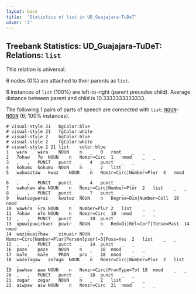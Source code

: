 ```yaml
---
layout: base
title:  'Statistics of list in UD_Guajajara-TuDeT'
udver: '2'
---
```


## Treebank Statistics: UD_Guajajara-TuDeT: Relations: `list`

This relation is universal.

6 nodes (0%) are attached to their parents as `list`.

6 instances of `list` (100%) are left-to-right (parent precedes child).
Average distance between parent and child is 10.3333333333333.

The following 1 pairs of parts of speech are connected with `list`: <tt><a href="gub_tudet-pos-NOUN.html">NOUN</a></tt>-<tt><a href="gub_tudet-pos-NOUN.html">NOUN</a></tt> (6; 100% instances).


~~~ conllu
# visual-style 21	bgColor:blue
# visual-style 21	fgColor:white
# visual-style 2	bgColor:blue
# visual-style 2	fgColor:white
# visual-style 2 21 list	color:blue
1	wɨra	wɨra	NOUN	n	_	0	root	_	_
2	ʔohaw	ʔo	NOUN	n	Nomzr=Circ	1	nmod	_	_
3	,	,	PUNCT	punct	_	4	punct	_	_
4	kokumu	kokumu	NOUN	n	_	2	list	_	_
5	wakwaztaw	kwaz	NOUN	n	Nomzr=Circ|Number=Plur	4	nmod	_	_
6	,	,	PUNCT	punct	_	4	punct	_	_
7	wahuhaw	uhu	NOUN	n	Nomzr=Circ|Number=Plur	2	list	_	_
8	,	,	PUNCT	punct	_	7	punct	_	_
9	kwatazgwerai	kwataz	NOUN	n	Degree=Dim|Number=Coll	10	nmod	_	_
10	wawɨra	ɨra	NOUN	n	Number=Plur	2	list	_	_
11	ʔohaw	oʔo	NOUN	n	Nomzr=Circ	10	nmod	_	_
12	,	,	PUNCT	punct	_	10	punct	_	_
13	upuwipuwirkwer	puwir	NOUN	n	Red=Di|Rel=Corf|Tense=Past	14	nmod	_	_
14	wazimuairhaw	zimuair	NOUN	n	Nomzr=Circ|Number=Plur|Person[psor]=3|Poss=Yes	2	list	_	_
15	,	,	PUNCT	punct	_	14	punct	_	_
16	paze	paze	NOUN	n	_	18	nmod	_	_
17	maʔe	maʔe	PRON	pro	_	18	nmod	_	_
18	wazeʔagaw	zeʔaga	NOUN	n	Nomzr=Circ|Number=Plur	2	list	_	_
19	pawhaw	paw	NOUN	n	Nomzr=Circ|PronType=Tot	18	nmod	_	_
20	,	,	PUNCT	punct	_	18	punct	_	_
21	zegar	zegar	NOUN	n	_	2	list	_	_
22	aiwpaw	aiw	NOUN	n	Nomzr=Circ	21	nmod	_	_

~~~


